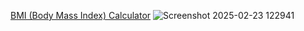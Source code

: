 [BMI (Body Mass Index) Calculator](https://pruthviraj85.github.io/JavaScript-Project---BMI-Body-Mass-Index-Calculator/)
![Screenshot 2025-02-23 122941](https://github.com/user-attachments/assets/439f2d4a-e46b-4b09-a9a0-3ddfc6fa25aa)
